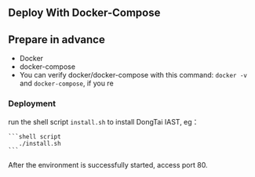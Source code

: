 ## Deploy With Docker-Compose

## Prepare in advance
  - Docker
  - docker-compose
  - You can verify docker/docker-compose with this command: `docker -v` and `docker-compose`, if you re


### Deployment

run the shell script `install.sh` to install DongTai IAST, eg：

    ```shell script
       ./install.sh
    ```

After the environment is successfully started, access port 80.

